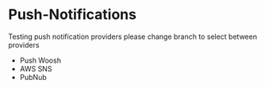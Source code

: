 # Push-Notifications

Testing push notification providers please change branch to select between providers
- Push Woosh
- AWS SNS
- PubNub
